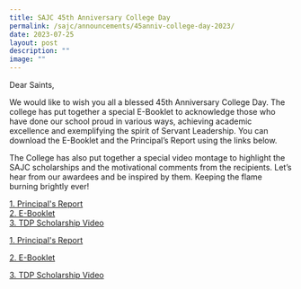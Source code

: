 ```yaml
---
title: SAJC 45th Anniversary College Day
permalink: /sajc/announcements/45anniv-college-day-2023/
date: 2023-07-25
layout: post
description: ""
image: ""
---
```

Dear Saints,

We would like to wish you all a blessed 45th Anniversary College Day. The college has put together a special E-Booklet to acknowledge those who have done our school proud in various ways, achieving academic excellence and exemplifying the spirit of Servant Leadership. You can download the E-Booklet and the Principal’s Report using the links below.

The College has also put together a special video montage to highlight the SAJC scholarships and the motivational comments from the recipients. Let’s hear from our awardees and be inspired by them. Keeping the flame burning brightly ever!

[1. Principal's Report](/files/2023/college_day_principals_report_2023_v1.pdf)<br>
[2. E-Booklet](https://go.gov.sg/2023-college-day-ebooklet)<br>
[3. TDP Scholarship Video](https://vimeo.com/848540251)

<a href="/files/2023/college_day_principals_report_2023_v1.pdf" target="_blank" rel="noopener">1. Principal's Report</a><p></p>
<a href="https://go.gov.sg/2023-college-day-ebooklet" target="_blank" rel="noopener">2. E-Booklet</a><p></p>
<a href="https://vimeo.com/848540251" target="_blank" rel="noopener">3. TDP Scholarship Video</a><p></p>